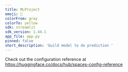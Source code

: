 ```yaml
---
title: MLProject
emoji: 🚀
colorFrom: gray
colorTo: yellow
sdk: streamlit
sdk_version: 1.44.1
app_file: app.py
pinned: false
short_description: 'build model to do prediction '
---
```


Check out the configuration reference at https://huggingface.co/docs/hub/spaces-config-reference
